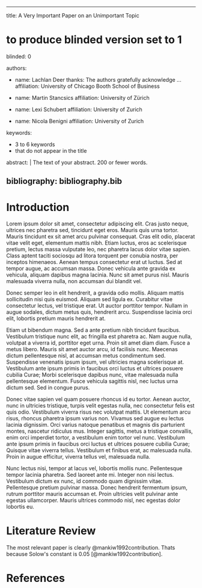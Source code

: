 
---
title: A Very Important Paper on an Unimportant Topic

# to produce blinded version set to 1
blinded: 0

authors: 
- name: Lachlan Deer
  thanks: The authors gratefully acknowledge ...
  affiliation: University of Chicago Booth School of Business

- name: Martin Stancsics
  affiliation: University of Zürich

- name: Lexi Schubert
  affiliation: University of Zurich

- name: Nicola Benigni
  affiliation: University of Zurich


keywords:

- 3 to 6 keywords
- that do not appear in the title

abstract: |
  The text of your abstract.  200 or fewer words.

bibliography: bibliography.bib
---

# Introduction

Lorem ipsum dolor sit amet, consectetur adipiscing elit. Cras justo neque, ultrices nec pharetra sed, tincidunt eget eros. 
Mauris quis urna tortor. 
Mauris tincidunt ex sit amet arcu pulvinar consequat. 
Cras elit odio, placerat vitae velit eget, elementum mattis nibh. 
Etiam luctus, eros ac scelerisque pretium, lectus massa vulputate leo, nec pharetra lacus dolor vitae sapien. 
Class aptent taciti sociosqu ad litora torquent per conubia nostra, per inceptos himenaeos. 
Aenean tempus consectetur erat ut luctus. 
Sed at tempor augue, ac accumsan massa. 
Donec vehicula ante gravida ex vehicula, aliquam dapibus magna lacinia. Nunc sit amet purus nisl. 
Mauris malesuada viverra nulla, non accumsan dui blandit vel.

Donec semper leo in elit hendrerit, a gravida odio mollis. 
Aliquam mattis sollicitudin nisi quis euismod. Aliquam sed ligula ex. 
Curabitur vitae consectetur lectus, vel tristique erat. Ut auctor porttitor tempor. 
Nullam in augue sodales, dictum metus quis, hendrerit arcu. 
Suspendisse lacinia orci elit, lobortis pretium mauris hendrerit at.

Etiam ut bibendum magna. 
Sed a ante pretium nibh tincidunt faucibus. 
Vestibulum tristique nunc elit, ac fringilla est pharetra ac. 
Nam augue nulla, volutpat a viverra id, porttitor eget urna. 
Proin sit amet diam diam. Fusce a metus libero. 
Mauris sit amet auctor arcu, id facilisis nunc. 
Maecenas dictum pellentesque nisl, at accumsan metus condimentum sed. 
Suspendisse venenatis ipsum ipsum, vel ultricies magna scelerisque at. 
Vestibulum ante ipsum primis in faucibus orci luctus et ultrices posuere cubilia Curae; Morbi scelerisque dapibus nunc, vitae malesuada nulla pellentesque elementum. 
Fusce vehicula sagittis nisl, nec luctus urna dictum sed. Sed in congue purus.

Donec vitae sapien vel quam posuere rhoncus id eu tortor. 
Aenean auctor, nunc in ultricies tristique, turpis velit egestas nulla, nec consectetur felis est quis odio. Vestibulum viverra risus nec volutpat mattis. 
Ut elementum arcu risus, rhoncus pharetra ipsum varius non. Vivamus sed augue eu lectus lacinia dignissim. 
Orci varius natoque penatibus et magnis dis parturient montes, nascetur ridiculus mus. 
Integer sagittis, metus a tristique convallis, enim orci imperdiet tortor, a vestibulum enim tortor vel nunc. 
Vestibulum ante ipsum primis in faucibus orci luctus et ultrices posuere cubilia Curae; Quisque vitae viverra tellus. 
Vestibulum et finibus erat, ac malesuada nulla. 
Proin in augue efficitur, viverra tellus vel, malesuada nulla.

Nunc lectus nisi, tempor at lacus vel, lobortis mollis nunc. 
Pellentesque tempor lacinia pharetra. Sed laoreet ante mi. 
Integer non nisi lectus. Vestibulum dictum ex nunc, id commodo quam dignissim vitae. 
Pellentesque pretium pulvinar massa. Donec hendrerit fermentum ipsum, rutrum porttitor mauris accumsan et. 
Proin ultricies velit pulvinar ante egestas ullamcorper. 
Mauris ultrices commodo nisl, nec egestas dolor lobortis eu.

# Literature Review

The most relevant paper is clearly @mankiw1992contribution.
Thats because Solow's constant is 0.05 [@mankiw1992contribution].

# References